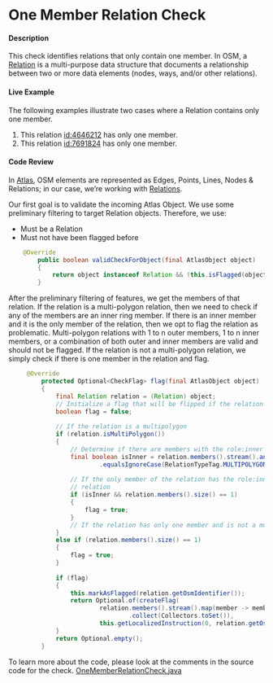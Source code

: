 # One Member Relation Check

#### Description

This check identifies relations that only contain one member. In OSM, a [Relation](https://wiki.openstreetmap.org/wiki/Elements#Relation)
is a multi-purpose data structure that documents a relationship between two or more data elements 
(nodes, ways, and/or other relations).

#### Live Example
The following examples illustrate two cases where a Relation contains only one member.
1) This relation [id:4646212](https://www.openstreetmap.org/relation/4646212) has only one member.
2) This relation [id:7691824](ttps://www.openstreetmap.org/relation/7691824) has only one member.

#### Code Review

In [Atlas](https://github.com/osmlab/atlas), OSM elements are represented as Edges, Points, Lines, 
Nodes & Relations; in our case, we’re working with [Relations](https://github.com/osmlab/atlas/blob/dev/src/main/java/org/openstreetmap/atlas/geography/atlas/items/Relation.java).

Our first goal is to validate the incoming Atlas Object. We use some preliminary filtering to target
Relation objects. Therefore, we use:
* Must be a Relation
* Must not have been flagged before

```java
    @Override
        public boolean validCheckForObject(final AtlasObject object)
        {
            return object instanceof Relation && !this.isFlagged(object.getOsmIdentifier());
        }
```

After the preliminary filtering of features, we get the members of that relation.
If the relation is a multi-polygon relation, then we need to check if any of the members are an inner
ring member. If there is an inner member and it is the only member of the relation, then we opt to flag
the relation as problematic. Multi-polygon relations with 1 to n outer members, 1 to n inner members, or
a combination of both outer and inner members are valid and should not be flagged. If the relation is
not a multi-polygon relation, we simply check if there is one member in the relation and flag.


```java
     @Override
         protected Optional<CheckFlag> flag(final AtlasObject object)
         {
             final Relation relation = (Relation) object;
             // Initialize a flag that will be flipped if the relation is found to be problematic
             boolean flag = false;
     
             // If the relation is a multipolygon
             if (relation.isMultiPolygon())
             {
                 // Determine if there are members with the role:inner
                 final boolean isInner = relation.members().stream().anyMatch(member -> member.getRole()
                         .equalsIgnoreCase(RelationTypeTag.MULTIPOLYGON_ROLE_INNER));
     
                 // If the only member of the relation has the role:inner then we want to flag the
                 // relation
                 if (isInner && relation.members().size() == 1)
                 {
                     flag = true;
                 }
                 // If the relation has only one member and is not a multi-polygon
             }
             else if (relation.members().size() == 1)
             {
                 flag = true;
             }
     
             if (flag)
             {
                 this.markAsFlagged(relation.getOsmIdentifier());
                 return Optional.of(createFlag(
                         relation.members().stream().map(member -> member.getEntity())
                                 .collect(Collectors.toSet()),
                         this.getLocalizedInstruction(0, relation.getOsmIdentifier())));
             }
             return Optional.empty();
         }
```


To learn more about the code, please look at the comments in the source code for the check.
[OneMemberRelationCheck.java](../../src/main/java/org/openstreetmap/atlas/checks/validation/relations/OneMemberRelationCheck.java)